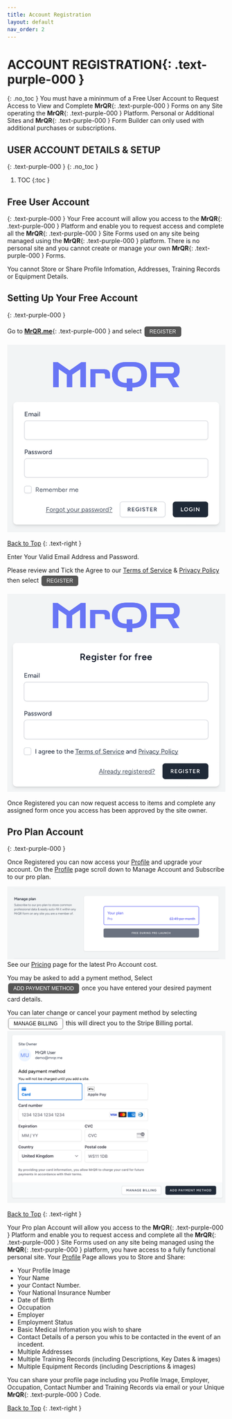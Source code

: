 ```yaml
---
title: Account Registration
layout: default
nav_order: 2
---
```

<html>
<head>
<style>
.button {
  padding: 5px 12px;
  text-align: center;
  text-decoration: none;
  display: inline-block;
  font-size: 12px;
  margin: 4px 2px;
  cursor: pointer; }
.button1 {background-color: #555555;} /* Black */
.button2 {background-color: white;}
.button1 {color: white;}
.button2 {color: black;}
.button1 {border: none;}
.button2 {border: 1px solid grey}
.button1 {border-radius: 5px;}
.button2 {border-radius: 5px;}
  
</style>
</head>
</html>

# **ACCOUNT REGISTRATION**{: .text-purple-000 }
{: .no_toc }
You must have a mininmum of a Free User Account to Request Access to View and Complete **MrQR**{: .text-purple-000 } Forms on any Site operating the **MrQR**{: .text-purple-000 } Platform. Personal or Additional Sites and **MrQR**{: .text-purple-000 } Form Builder can only used with additional purchases or subscriptions.

## USER ACCOUNT DETAILS & SETUP
{: .text-purple-000 }
{: .no_toc }

1. TOC
{:toc }

## Free User Account
{: .text-purple-000 }
Your Free account will allow you access to the **MrQR**{: .text-purple-000 } Platform and enable you to request access and complete all the **MrQR**{: .text-purple-000 } Site Forms used on any site being managed using the **MrQR**{: .text-purple-000 } platform. There is no personal site and you cannot create or manage your own **MrQR**{: .text-purple-000 } Forms.

You cannot Store or Share Profile Infomation, Addresses, Training Records or Equipment Details.

## Setting Up Your Free Account
{: .text-purple-000 }

Go to **[MrQR.me](https://mrqr.me/)**{: .text-purple-000 } and select <button class="button button1">REGISTER</button>

![Free Account](/assets/images/MrQR_login_page.png "RESGISTER")

[Back to Top](https://docs.mrqr.me/registration/)
{: .text-right }

Enter Your Valid Email Address and Password.

Please review and Tick the Agree to our [Terms of Service](https://mrqr.me/terms-of-service) & [Privacy Policy](https://mrqr.me/privacy-policy) then select <button class="button button1">REGISTER</button>

![Free Account](/assets/images/MrQR_Register.png "RESGISTER")

Once Registered you can now request access to items and complete any assigned form once you access has been approved by the site owner.


## Pro Plan Account
{: .text-purple-000 }

Once Registered you can now access your [Profile](https://docs.mrqr.me/profile/) and upgrade your account.
On the [Profile](https://docs.mrqr.me/profile/) page scroll down to Manage Account and Subscribe to our pro plan.

![Pro Plan Account](/assets/images/MrQR_Pro_Plan.png "RESGISTER")
See our [Pricing](https://docs.mrqr.me/Pricing/) page for the latest Pro Account cost.

You may be asked to add a pyment method, Select <button class="button button1">ADD PAYMENT METHOD </button> once you have entered your desired payment card details.

You can later change or cancel your payment method by selecting <button class="button button2">MANAGE BILLING</button> this will direct you to the Stripe Billing portal.
![Sites](/assets/images/MrQR_Payment_Details.png "Payment Details")

[Back to Top](https://docs.mrqr.me/registration/)
{: .text-right }

Your Pro plan Account will allow you access to the **MrQR**{: .text-purple-000 } Platform and enable you to request access and complete all the **MrQR**{: .text-purple-000 } Site Forms used on any site being managed using the **MrQR**{: .text-purple-000 } platform, you have access to a fully functional personal site. Your [Profile](https://docs.mrqr.me/profile/) Page allows you to Store and Share:
* Your Profile Image
* Your Name
* your Contact Number.
* Your National Insurance Number
* Date of Birth
* Occupation
* Employer
* Employment Status
* Basic Medical Infomation you wish to share
* Contact Details of a person you whis to be contacted in the event of an incedent.
* Multiple Addresses
* Multiple Training Records (including Descriptions, Key Dates & images)
* Multiple Equipment Records (including Descriptions & images)
  
You can share your profile page including you Profile Image, Employer, Occupation, Contact Number and Training Records via email or your Unique **MrQR**{: .text-purple-000 } Code.

[Back to Top](https://docs.mrqr.me/registration/)
{: .text-right }
